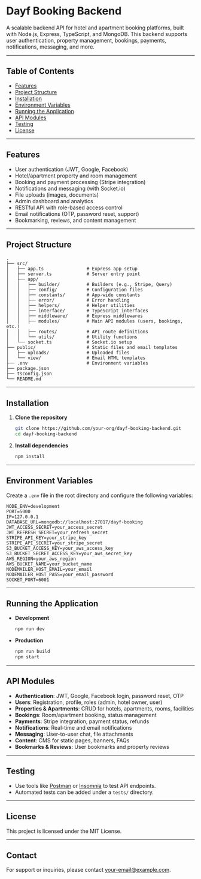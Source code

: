 # Dayf Booking Backend

A scalable backend API for hotel and apartment booking platforms, built with Node.js, Express, TypeScript, and MongoDB. This backend supports user authentication, property management, bookings, payments, notifications, messaging, and more.

---

## Table of Contents

- [Features](#features)
- [Project Structure](#project-structure)
- [Installation](#installation)
- [Environment Variables](#environment-variables)
- [Running the Application](#running-the-application)
- [API Modules](#api-modules)
- [Testing](#testing)
- [License](#license)

---

## Features

- User authentication (JWT, Google, Facebook)
- Hotel/apartment property and room management
- Booking and payment processing (Stripe integration)
- Notifications and messaging (with Socket.io)
- File uploads (images, documents)
- Admin dashboard and analytics
- RESTful API with role-based access control
- Email notifications (OTP, password reset, support)
- Bookmarking, reviews, and content management

---

## Project Structure

```
.
├── src/
│   ├── app.ts                # Express app setup
│   ├── server.ts             # Server entry point
│   ├── app/
│   │   ├── builder/          # Builders (e.g., Stripe, Query)
│   │   ├── config/           # Configuration files
│   │   ├── constants/        # App-wide constants
│   │   ├── error/            # Error handling
│   │   ├── helpers/          # Helper utilities
│   │   ├── interface/        # TypeScript interfaces
│   │   ├── middleware/       # Express middlewares
│   │   ├── modules/          # Main API modules (users, bookings, etc.)
│   │   ├── routes/           # API route definitions
│   │   └── utils/            # Utility functions
│   └── socket.ts             # Socket.io setup
├── public/                   # Static files and email templates
│   ├── uploads/              # Uploaded files
│   └── view/                 # Email HTML templates
├── .env                      # Environment variables
├── package.json
├── tsconfig.json
└── README.md
```

---

## Installation

1. **Clone the repository**
   ```sh
   git clone https://github.com/your-org/dayf-booking-backend.git
   cd dayf-booking-backend
   ```

2. **Install dependencies**
   ```sh
   npm install
   ```

---

## Environment Variables

Create a `.env` file in the root directory and configure the following variables:

```
NODE_ENV=development
PORT=5000
IP=127.0.0.1
DATABASE_URL=mongodb://localhost:27017/dayf-booking
JWT_ACCESS_SECRET=your_access_secret
JWT_REFRESH_SECRET=your_refresh_secret
STRIPE_API_KEY=your_stripe_key
STRIPE_API_SECRET=your_stripe_secret
S3_BUCKET_ACCESS_KEY=your_aws_access_key
S3_BUCKET_SECRET_ACCESS_KEY=your_aws_secret_key
AWS_REGION=your_aws_region
AWS_BUCKET_NAME=your_bucket_name
NODEMAILER_HOST_EMAIL=your_email
NODEMAILER_HOST_PASS=your_email_password
SOCKET_PORT=6001
```

---

## Running the Application

- **Development**
  ```sh
  npm run dev
  ```

- **Production**
  ```sh
  npm run build
  npm start
  ```

---

## API Modules

- **Authentication**: JWT, Google, Facebook login, password reset, OTP
- **Users**: Registration, profile, roles (admin, hotel owner, user)
- **Properties & Apartments**: CRUD for hotels, apartments, rooms, facilities
- **Bookings**: Room/apartment booking, status management
- **Payments**: Stripe integration, payment status, refunds
- **Notifications**: Real-time and email notifications
- **Messaging**: User-to-user chat, file attachments
- **Content**: CMS for static pages, banners, FAQs
- **Bookmarks & Reviews**: User bookmarks and property reviews

---

## Testing

- Use tools like [Postman](https://www.postman.com/) or [Insomnia](https://insomnia.rest/) to test API endpoints.
- Automated tests can be added under a `tests/` directory.

---

## License

This project is licensed under the MIT License.

---

## Contact

For support or inquiries, please contact [your-email@example.com](mailto:your-email@example.com).